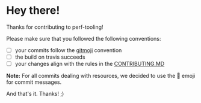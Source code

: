 # Hey there!

Thanks for contributing to perf-tooling!

Please make sure that you followed the following conventions:

- [ ] your commits follow the [gitmoji](https://gitmoji.carloscuesta.me/) convention 
- [ ] the build on travis succeeds
- [ ] your changes align with the rules in the [CONTRIBUTING.MD](./CONTRIBUTING.MD)

**Note:** For all commits dealing with resources, we decided to use the :memo: emoji for commit messages.

And that's it. Thanks! ;)
